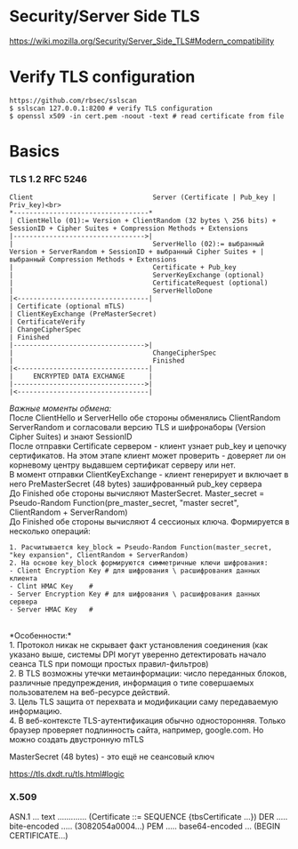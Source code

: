 # Security/Server Side TLS
https://wiki.mozilla.org/Security/Server_Side_TLS#Modern_compatibility

# Verify TLS configuration
```
https://github.com/rbsec/sslscan
$ sslscan 127.0.0.1:8200 # verify TLS configuration
$ openssl x509 -in cert.pem -noout -text # read certificate from file 

```

# Basics

### TLS 1.2 RFC 5246<br>
```
Client				                Server (Certificate | Pub_key | Priv_key)<br>
*----------------------------------*
| ClientHello (01):= Version + ClientRandom (32 bytes \ 256 bits) + SessionID + Cipher Suites + Compression Methods + Extensions
|--------------------------------->|
|	    			                ServerHello (02):= выбранный Version + ServerRandom + SessionID + выбранный Cipher Suites + |выбранный Compression Methods + Extensions
|				                    Certificate + Pub_key
|		 		                    ServerKeyExchange (optional)
|				                    CertificateRequest (optional)
|			                	    ServerHelloDone
|<---------------------------------|
| Certificate (optional mTLS)
| ClientKeyExchange (PreMasterSecret)
| CertificateVerify 
| ChangeCipherSpec
| Finished   
|--------------------------------->|
|				                    ChangeCipherSpec
|				                    Finished
|<---------------------------------|
|     ENCRYPTED DATA EXCHANGE      |
|--------------------------------->|
|<---------------------------------|
```

*Важные моменты обмена:*<br>
После ClientHello и ServerHello обе стороны обменялись ClientRandom ServerRandom и согласовали версию TLS и шифронаборы (Version Cipher Suites) и знают SessionID<br>
После отправки Certificate сервером - клиент узнает pub_key и цепочку сертификатов. На этом этапе клиент может проверить - доверяет ли он корневому центру выдавшем сертификат серверу или нет.<br>
В момент отправки ClientKeyExchange - клиент генерирует и включает в него PreMasterSecret (48 bytes) зашифрованный pub_key сервера<br> 
До Finished обе стороны вычисляют MasterSecret. Master_secret = Pseudo-Random Function(pre_master_secret, "master secret", ClientRandom + ServerRandom)<br> 
До Finished обе стороны вычисляют 4 сессионых ключа. Формируется в несколько операций:<br>
```
1. Расчитывается key_block = Pseudo-Random Function(master_secret, "key expansion", ClientRandom + ServerRandom)
2. На основе key_block формируются симметричные ключи шифрования:
- Client Encryption Key # для шифрования \ расшифрования данных клиента
- Clint HMAC Key 	# 
- Server Encryption Key # для шифрования \ расшифрования данных сервера
- Server HMAC Key	# 
```

<br>
*Особенности:*<br>
1. Протокол никак не скрывает факт установления соединения (как указано выше, системы DPI могут уверенно детектировать начало сеанса TLS при помощи простых правил-фильтров)<br>
2. В TLS возможны утечки метаинформации: число переданных блоков, различные предупреждения, информация о типе совершаемых пользователем на веб-ресурсе действий. <br>
3. Цель TLS защита от перехвата и модификации саму передаваемую информацию.<br>
4. В веб-контексте TLS-аутентификация обычно односторонняя. Только браузер проверяет подлинность сайта, например, google.com. Но можно создать двустронную mTLS<br>


MasterSecret (48 bytes) - это ещё не сеансовый ключ

https://tls.dxdt.ru/tls.html#logic

### X.509
ASN.1 ... text ............. (Certificate ::= SEQUENCE {tbsCertificate ...})
DER ..... bite-encoded ..... (3082054a0004...)
PEM ..... base64-encoded ... (BEGIN CERTIFICATE...)
